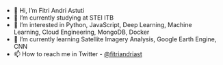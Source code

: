 - 👋 Hi, I’m Fitri Andri Astuti 
- 🔭 I’m currently studying at STEI ITB
- 👀 I’m interested in Python, JavaScript, Deep Learning, Machine Learning, Cloud Engineering, MongoDB, Docker
- 🌱 I’m currently learning Satellite Imagery Analysis, Google Earth Engine, CNN
- 📫 How to reach me in Twitter - [@fitriandriast](https://twitter.com/fitriandriast)

<!---
pepoython/pepoython is a ✨ special ✨ repository because its `README.md` (this file) appears on your GitHub profile.
You can click the Preview link to take a look at your changes.
--->
